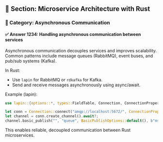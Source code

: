 ## 📘 Section: Microservice Architecture with Rust
### 🔹 Category: Asynchronous Communication
#### ✅ Answer 1234: Handling asynchronous communication between services

Asynchronous communication decouples services and improves scalability. Common patterns include message queues (RabbitMQ), event buses, and pub/sub systems (Kafka).

In Rust:
- Use `lapin` for RabbitMQ or `rdkafka` for Kafka.
- Send and receive messages asynchronously using async/await.

Example (lapin):
```rust
use lapin::{options::*, types::FieldTable, Connection, ConnectionProperties};

let conn = Connection::connect("amqp://localhost:5672/", ConnectionProperties::default()).await?;
let channel = conn.create_channel().await?;
channel.basic_publish("", "queue", BasicPublishOptions::default(), b"msg", BasicProperties::default()).await?;
```
This enables reliable, decoupled communication between Rust microservices.
